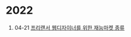 # 2022

1. 04-21 [프리랜서 웹디자이너를 위한 재능마켓 종류]

[프리랜서 웹디자이너를 위한 재능마켓 종류]: 2022-04-21-프리랜서-웹디자이너를-위한-재능마켓-종류.md
